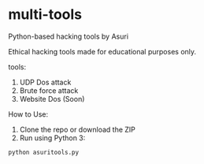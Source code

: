 # multi-tools
Python-based hacking tools by Asuri

Ethical hacking tools made for educational purposes only.

tools:
1) UDP Dos attack
2) Brute force attack
3) Website Dos (Soon)

How to Use:
1. Clone the repo or download the ZIP  
2. Run using Python 3:

```bash
python asuritools.py
